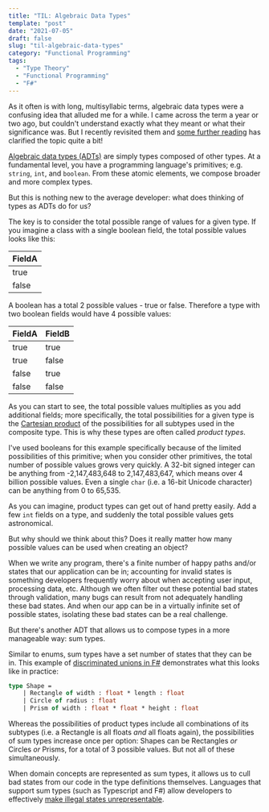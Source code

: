 ```yaml
---
title: "TIL: Algebraic Data Types"
template: "post"
date: "2021-07-05"
draft: false
slug: "til-algebraic-data-types"
category: "Functional Programming"
tags:
  - "Type Theory"
  - "Functional Programming"
  - "F#"
---
```


As it often is with long, multisyllabic terms, algebraic data types were a confusing idea that alluded me for a while. I came across the term a year or two ago, but couldn't understand exactly what they meant or what their significance was. But I recently revisited them and [some further reading](https://jrsinclair.com/articles/2019/algebraic-data-types-what-i-wish-someone-had-explained-about-functional-programming/) has clarified the topic quite a bit!

[Algebraic data types (ADTs)](https://en.wikipedia.org/wiki/Algebraic_data_type) are simply types composed of other types. At a fundamental level, you have a programming language's primitives; e.g. `string`, `int`, and `boolean`. From these atomic elements, we compose broader and more complex types.

But this is nothing new to the average developer: what does thinking of types as ADTs do for us?

The key is to consider the total possible range of values for a given type. If you imagine a class with a single boolean field, the total possible values looks like this:

| FieldA |
| ------ |
| true   |
| false  |

A boolean has a total 2 possible values - true or false. Therefore a type with two boolean fields would have 4 possible values: 

| FieldA | FieldB |
| ------ | ------ |
| true   | true   |
| true   | false  |
| false  | true   |
| false  | false  |

As you can start to see, the total possible values multiplies as you add additional fields; more specifically, the total possibilities for a given type is the [Cartesian product](https://en.wikipedia.org/wiki/Cartesian_product) of the possibilities for all subtypes used in the composite type. This is why these types are often called *product types*.

I've used booleans for this example specifically because of the limited possibilities of this primitive; when you consider other primitives, the total number of possible values grows very quickly. A 32-bit signed integer can be anything from -2,147,483,648 to 2,147,483,647, which means over 4 billion possible values. Even a single `char` (i.e. a 16-bit Unicode character) can be anything from 0 to 65,535. 

As you can imagine, product types can get out of hand pretty easily. Add a few `int` fields on a type, and suddenly the total possible values gets astronomical. 

But why should we think about this? Does it really matter how many possible values can be used when creating an object?

When we write any program, there's a finite number of happy paths and/or states that our application can be in; accounting for invalid states is something developers frequently worry about when accepting user input, processing data, etc. Although we often filter out these potential bad states through validation, many bugs can result from not adequately handling these bad states. And when our app can be in a virtually infinite set of possible states, isolating these bad states can be a real challenge. 

But there's another ADT that allows us to compose types in a more manageable way: sum types.

Similar to enums, sum types have a set number of states that they can be in. This example of [discriminated unions in F#](https://docs.microsoft.com/en-us/dotnet/fsharp/language-reference/discriminated-unions#remarks) demonstrates what this looks like in practice:

```fsharp
type Shape =
    | Rectangle of width : float * length : float
    | Circle of radius : float
    | Prism of width : float * float * height : float
```

Whereas the possibilities of product types include all combinations of its subtypes (i.e. a Rectangle is all floats *and* all floats again), the possibilities of sum types increase once per option: Shapes can be Rectangles *or* Circles *or* Prisms, for a total of 3 possible values. But not all of these simultaneously.

When domain concepts are represented as sum types, it allows us to cull bad states from our code in the type definitions themselves. Languages that support sum types (such as Typescript and F#) allow developers to effectively [make illegal states unrepresentable](https://khalilstemmler.com/articles/typescript-domain-driven-design/make-illegal-states-unrepresentable/).